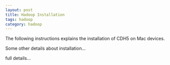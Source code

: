 ```yaml
---
layout: post
title: Hadoop Installation
tags: hadoop
category: hadoop
---
```


The following instructions explains the installation of CDH5 on Mac devices. 


Some other details about installation...


<!--more-->

full details...